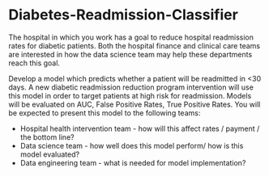 # Diabetes-Readmission-Classifier

The hospital in which you work has a goal to reduce hospital readmission rates for diabetic patients. Both the hospital finance and clinical care teams are interested in how the data science team may help these departments reach this goal.

Develop a model which predicts whether a patient will be readmitted in <30 days. A new diabetic readmission reduction program intervention will use this model in order to target patients at high risk for readmission. Models will be evaluated on AUC, False Positive Rates, True Positive Rates.
You will be expected to present this model to the following teams:

- Hospital health intervention team - how will this affect rates / payment / the bottom line?
- Data science team - how well does this model perform/ how is this model evaluated?
- Data engineering team - what is needed for model implementation?

